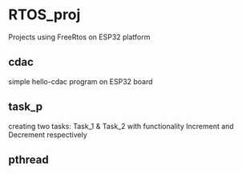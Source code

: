 # RTOS_proj
Projects using FreeRtos on ESP32 platform
## cdac
simple hello-cdac program on ESP32 board
## task_p
creating two tasks: Task_1 & Task_2 with functionality Increment and Decrement respectively
## pthread

